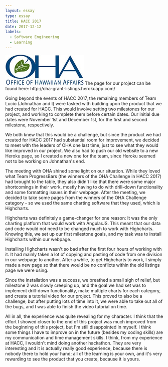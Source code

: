 ```yaml
---
layout: essay
type: essay
title: HACC 2017
date: 2017-12-12
labels:
  - Software Engineering
  - Learning
---
```


<img class="ui tiny left circular floated image" src="../images/OHA.jpg">
The page for our project can be found here: http://oha-grant-listings.herokuapp.com/

Going beyond the events of HACC 2017, the remaining members of Team Lucio (Johnathan and I) were tasked with building upon the product that we had created for HACC. This would involve setting two milestones for our project, and working to complete them before certain dates. Our initial due dates were November 1st and December 1st, for the first and second milestone, respectively.

We both knew that this would be a challenge, but since the product we had created for HACC 2017 had substantial room for improvement, we decided to meet with the leaders of OHA one last time, just to see what they would like improved in our project. We also had to push our old website to a new Heroku page, so I created a new one for the team, since Heroku seemed not to be working on Johnathan's end.

The meeting with OHA shined some light on our situation. While they loved what Team ProgressBars (the winners of the OHA Challenge in HACC 2017) had brought to the table, they also didn't like that there were some major shortcomings in their work, mostly having to do with drill-down functionality and some formatting issues in their webpage. After the meeting, we decided to take some pages from the winners of the OHA Challenge category - so we used the same charting software that they used, which is Highcharts.

Highcharts was definitely a game-changer for one reason: It was the only charting platform that would work with AngularJS. This meant that our data and code would not need to be changed much to work with Highcharts. Knowing this, we set up our first milestone goals, and my task was to install Highcharts within our webpage.

Installing Highcharts wasn't so bad after the first four hours of working with it. It had mainly taken a lot of copying and pasting of code from one division in our webpage to another. After a while, to get Highcharts to work, I simply made a new page so that there would be no conflicts within the old listings page we were using.

Since the installation was a success, we breathed a small sigh of relief, but milestone 2 was slowly creeping up, and the goal we had set was to implement drill-down functionality, make multiple charts for each category, and create a tutorial video for our project. This proved to also be a challenge, but after putting lots of time into it, we were able to take out all of the bugs, and I was able to finish the video tutorial on time.

All in all, the experience was quite revealing for my character. I think that the effort I showed closer to the end of this project was much improved from the beginning of this project, but I'm still disappointed in myself. I think some things I have to improve on in the future (besides my coding skills) are my communication and time management skills. I think, from my experience at HACC, I wouldn't mind doing another hackathon. They are very interesting and it is actually really good experience, because there is nobody there to hold your hand; all of the learning is your own, and it's very rewarding to see the product that you create, because it is yours.
